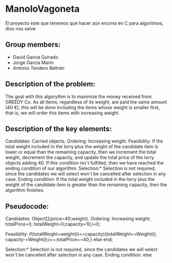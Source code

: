 # ManoloVagoneta
El proyecto este que tenemos que hacer aún encima en C para algoritmos, dios nos salve

## Group members:
- David García Guirado
- Jorge García Marín
- Antonio Tendero Beltrán

## Description of the problem:
The goal with this algorythm is to maximize the money received from GREEDY Co.
As all items, regardless of its weight, are paid the same amount (40 €), this will be done including the items whose weight is smaller first, that is, we will order this items with increasing weight.



## Description of the key elements:

Candidates: Carried objects.
Ordering: Increasing weight.
Feasibility: If the total weight included in the lorry plus the weight of the candidate item is lower or equal than the remaining capacity, then we increment the total weight, decrement the capacity, and update the total price of the lorry objects adding 40. If this condition isn´t fulfilled, then we have reached the ending condition of our algorithm.
Selection:* Selection is not required, since the candidates we will select won´t be cancelled after selection in any case.
Ending condition: If the total weight included in the lorry plus the weight of the candidate item is greater than the remaining capacity, then the algorithm finishes.

## Pseudocode:

Candidates: Object[]{price=40;weight}.
Ordering: Increasing weight; totalPrice=0; totalWeight=0;capacity=10;i=0;

Feasibility: if(totalWeight+weight(i)<=capacity){totalWeight+=Weight(i); capacity-=Weight(i);i++;totalPrice+=40;} 
             else end;

Selection:* Selection is not required, since the candidates we will select won´t be cancelled after selection in any case.
Ending condition: else
